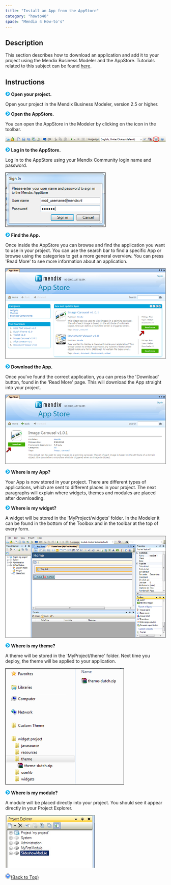 ```yaml
---
title: "Install an App from the AppStore"
category: "howto40"
space: "Mendix 4 How-to's"
---
```

## Description

This section describes how to download an application and add it to your project using the Mendix Business Modeler and the AppStore. Tutorials related to this subject can be found [here](https://world.mendix.com/display/Tutorials/Custom+Widgets).

## Instructions

![](attachments/819203/917932.png) **Open your project.**

Open your project in the Mendix Business Modeler, version 2.5 or higher.

![](attachments/819203/917932.png) **Open the AppStore.**

You can open the AppStore in the Modeler by clicking on the icon in the toolbar.

![](attachments/2621635/2752921.png)

![](attachments/819203/917932.png) **Log in to the AppStore.**

Log in to the AppStore using your Mendix Community login name and password.

![](attachments/2621635/2752934.jpg)

![](attachments/819203/917932.png) **Find the App.**

Once inside the AppStore you can browse and find the application you want to use in your project. You can use the search bar to find a specific App or browse using the categories to get a more general overview. You can press 'Read More' to see more information about an application.

![](attachments/2621635/2752932.jpg)

![](attachments/819203/917932.png) **Download the App.**

Once you've found the correct application, you can press the 'Download' button, found in the 'Read More' page. This will download the App straight into your project.

![](attachments/2621635/2752933.jpg)

![](attachments/819203/917932.png) **Where is my App?**

Your App is now stored in your project. There are different types of applications, which are sent to different places in your project. The next paragraphs will explain where widgets, themes and modules are placed after downloading.

![](attachments/819203/917932.png) **Where is my widget?**

A widget will be stored in the 'MyProject/widgets' folder. In the Modeler it can be found in the bottom of the Toolbox and in the toolbar at the top of every form.

![](attachments/2621635/2752922.jpg)

![](attachments/819203/917932.png) **Where is my theme?**

A theme will be stored in the 'MyProject/theme' folder. Next time you deploy, the theme will be applied to your application.

![](attachments/2621635/2752923.jpg)

![](attachments/819203/917932.png) **Where is my module?**

A module will be placed directly into your project. You should see it appear directly in your Project Explorer.

![](attachments/2621635/2752935.jpg)

[![](attachments/819203/917564.png)](install-an-app-from-the-appstore)[(Back to Top)](install-an-app-from-the-appstore)